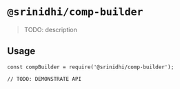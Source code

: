 # `@srinidhi/comp-builder`

> TODO: description
 
## Usage

```
const compBuilder = require('@srinidhi/comp-builder');

// TODO: DEMONSTRATE API 
```
